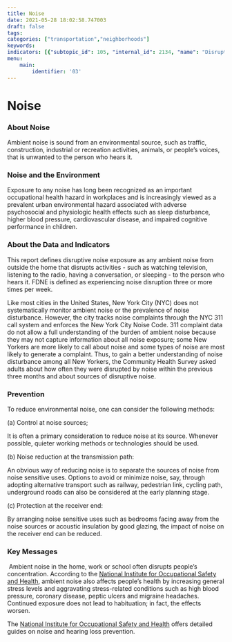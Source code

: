 ```yaml
---
title: Noise
date: 2021-05-28 18:02:58.747003
draft: false
tags: 
categories: ["transportation","neighborhoods"]
keywords: 
indicators: [{"subtopic_id": 105, "internal_id": 2134, "name": "Disruptive Noise Exposure", "URL": "https://a816-dohbesp.nyc.gov/IndicatorPublic/VisualizationData.aspx?id=2134,719b87,105,Summarize"}]
menu:
    main:
        identifier: '03'
---
```

# Noise
### About Noise


Ambient noise is sound from an environmental source, such as traffic, construction, industrial or recreation activities, animals, or people’s voices, that is unwanted to the person who hears it.


### Noise and the Environment


Exposure to any noise has long been recognized as an important occupational health hazard in workplaces and is increasingly viewed as a prevalent urban environmental hazard associated with adverse psychosocial and physiologic health effects such as sleep disturbance, higher blood pressure, cardiovascular disease, and impaired cognitive performance in children.


### About the Data and Indicators


This report defines disruptive noise exposure as any ambient noise from outside the home that disrupts activities - such as watching television, listening to the radio, having a conversation, or sleeping - to the person who hears it. FDNE is defined as experiencing noise disruption three or more times per week.


Like most cities in the United States, New York City (NYC) does not systematically monitor ambient noise or the prevalence of noise disturbance. However, the city tracks noise complaints through the NYC 311 call system and enforces the New York City Noise Code. 311 complaint data do not allow a full understanding of the burden of ambient noise because they may not capture information about all noise exposure; some New Yorkers are more likely to call about noise and some types of noise are most likely to generate a complaint. Thus, to gain a better understanding of noise disturbance among all New Yorkers, the Community Health Survey asked adults about how often they were disrupted by noise within the previous three months and about sources of disruptive noise.


### Prevention


To reduce environmental noise, one can consider the following methods:


(a) Control at noise sources;


It is often a primary consideration to reduce noise at its source. Whenever possible, quieter working methods or technologies should be used.


(b) Noise reduction at the transmission path:


An obvious way of reducing noise is to separate the sources of noise from noise sensitive uses. Options to avoid or minimize noise, say, through adopting alternative transport such as railway, pedestrian link, cycling path, underground roads can also be considered at the early planning stage.


(c) Protection at the receiver end:


By arranging noise sensitive uses such as bedrooms facing away from the noise sources or acoustic insulation by good glazing, the impact of noise on the receiver end can be reduced.


### Key Messages


 Ambient noise in the home, work or school often disrupts people’s concentration. According to the [National Institute for Occupational Safety and Health](http://www.cdc.gov/niosh/), ambient noise also affects people’s health by increasing general stress levels and aggravating stress-related conditions such as high blood pressure, coronary disease, peptic ulcers and migraine headaches. Continued exposure does not lead to habituation; in fact, the effects worsen. 


The [National Institute for Occupational Safety and Health](http://www.cdc.gov/niosh/) offers detailed guides on noise and hearing loss prevention.


